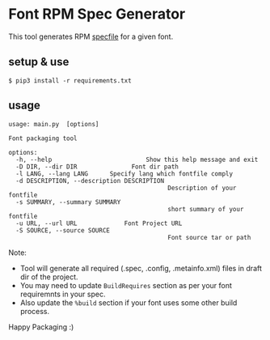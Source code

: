 # Font RPM Spec Generator
This tool generates RPM [specfile](https://docs.fedoraproject.org/en-US/packaging-guidelines/FontsPolicy/) for a given font.

## setup & use
```
$ pip3 install -r requirements.txt
```

## usage
```
usage: main.py  [options]

Font packaging tool

options:
  -h, --help                      	  Show this help message and exit
  -D DIR, --dir DIR          	  Font dir path
  -l LANG, --lang LANG		Specify lang which fontfile comply
  -d DESCRIPTION, --description DESCRIPTION
                        					Description of your fontfile
  -s SUMMARY, --summary SUMMARY
                        					short summary of your fontfile
  -u URL, --url URL     	 	Font Project URL
  -S SOURCE, --source SOURCE
                        					Font source tar or path
```

Note:
- Tool will generate all required (.spec, .config, .metainfo.xml) files in draft dir of the project.
- You may need to update `BuildRequires` section as per your font requiremnts in your spec.
- Also update the `%build` section if your font uses some other build process.

Happy Packaging :)
